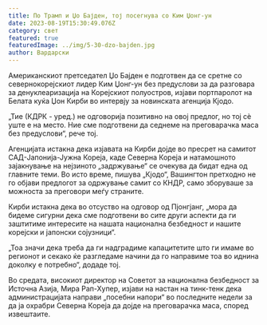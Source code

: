 ```yaml
---
title: По Трамп и Џо Бајден, тој посегнува со Ким Џонг-ун
date: 2023-08-19T15:30:49.076Z
category: свет
featured: true
featuredImage: ../img/5-30-dzo-bajden.jpg
author: Вардарски
---
```

Американскиот претседател Џо Бајден е подготвен да се сретне со севернокорејскиот лидер Ким Џонг-ун без предуслови за да разговара за денуклеаризација на Корејскиот полуостров, изјави портпаролот на Белата куќа Џон Кирби во интервју за новинската агенција Кјодо.

„Тие (КДРК - уред.) не одговорија позитивно на овој предлог, но тој сè уште е на место. Ние сме подготвени да седнеме на преговарачка маса без предуслови“, рече тој.

Агенцијата истакна дека изјавата на Кирби дојде во пресрет на самитот САД-Јапонија-Јужна Кореја, каде Северна Кореја и натамошното зајакнување на нејзиното „задржување“ се очекува да бидат една од главните теми. Во исто време, пишува „Кјодо“, Вашингтон претходно не го објави предлогот за одржување самит со КНДР, само зборуваше за можноста за преговори меѓу страните.

Кирби истакна дека во отсуство на одговор од Пјонгјанг, „мора да бидеме сигурни дека сме подготвени во сите други аспекти да ги заштитиме интересите на нашата национална безбедност и нашите корејски и јапонски сојузници“.

„Тоа значи дека треба да ги надградиме капацитетите што ги имаме во регионот и секако ќе разгледаме начини да го направиме тоа во иднина доколку е потребно“, додаде тој.

Во средата, високиот директор на Советот за национална безбедност за Источна Азија, Мира Рап-Хупер, изјави на настан на тинк-тенк дека администрацијата направи „посебни напори“ во последните недели за да ја охрабри Северна Кореја да дојде на преговарачка маса, според извештаите.